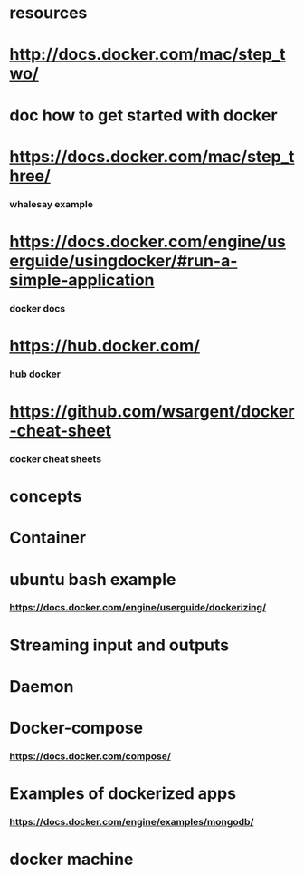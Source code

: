 # resources
# http://docs.docker.com/mac/step_two/
# doc how to get started with docker
# https://docs.docker.com/mac/step_three/
### whalesay example
# https://docs.docker.com/engine/userguide/usingdocker/#run-a-simple-application
### docker docs
# https://hub.docker.com/
### hub docker
# https://github.com/wsargent/docker-cheat-sheet
### docker cheat sheets
# concepts
# Container
# ubuntu bash example
### https://docs.docker.com/engine/userguide/dockerizing/
# Streaming input and outputs
# Daemon
# Docker-compose
### https://docs.docker.com/compose/
# Examples of dockerized apps
### https://docs.docker.com/engine/examples/mongodb/
# docker machine

